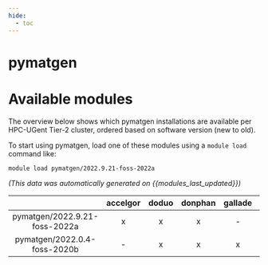 ```yaml
---
hide:
  - toc
---
```


pymatgen
========

# Available modules


The overview below shows which pymatgen installations are available per HPC-UGent Tier-2 cluster, ordered based on software version (new to old).

To start using pymatgen, load one of these modules using a `module load` command like:

```shell
module load pymatgen/2022.9.21-foss-2022a
```

*(This data was automatically generated on {{modules_last_updated}})*  

| |accelgor|doduo|donphan|gallade|joltik|shinx|skitty|
| :---: | :---: | :---: | :---: | :---: | :---: | :---: | :---: |
|pymatgen/2022.9.21-foss-2022a|x|x|x|-|x|-|-|
|pymatgen/2022.0.4-foss-2020b|-|x|x|x|x|-|-|
